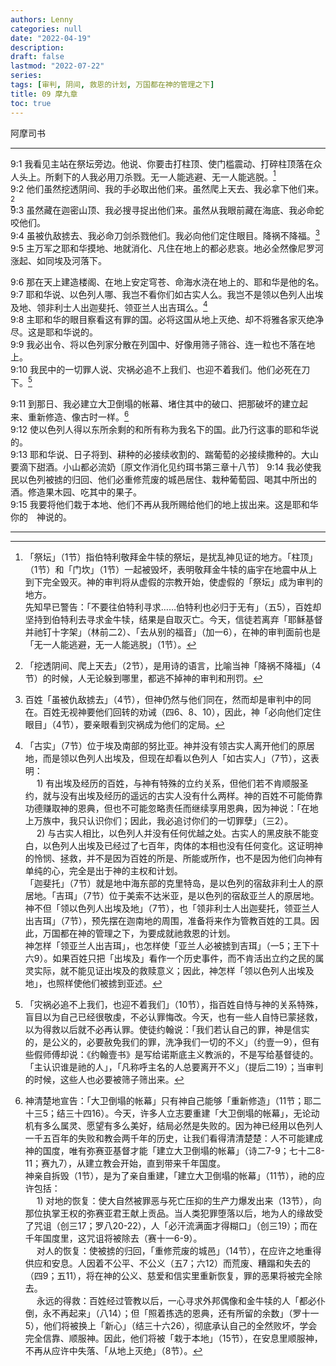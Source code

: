 ```yaml
---
authors: Lenny
categories: null
date: "2022-04-19"
description: 
draft: false
lastmod: "2022-07-22"
series:
tags: [审判, 阴间, 救恩的计划, 万国都在神的管理之下]
title: 09 摩九章
toc: true
---
```

阿摩司书

<!--more-->
---

9:1 我看见主站在祭坛旁边。他说、你要击打柱顶、使门槛震动、打碎柱顶落在众人头上。所剩下的人我必用刀杀戮。无一人能逃避、无一人能逃脱。[^1]  
9:2 他们虽然挖透阴间、我的手必取出他们来。虽然爬上天去、我必拿下他们来。[^2]  
9:3 虽然藏在迦密山顶、我必搜寻捉出他们来。虽然从我眼前藏在海底、我必命蛇咬他们。  
9:4 虽被仇敌掳去、我必命刀剑杀戮他们。我必向他们定住眼目。降祸不降福。[^3]  
9:5 主万军之耶和华摸地、地就消化、凡住在地上的都必悲哀。地必全然像尼罗河涨起、如同埃及河落下。  

9:6 那在天上建造楼阁、在地上安定穹苍、命海水浇在地上的、耶和华是他的名。  
9:7 耶和华说、以色列人哪、我岂不看你们如古实人么。我岂不是领以色列人出埃及地、领非利士人出迦斐托、领亚兰人出吉珥么。[^4]  
9:8 主耶和华的眼目察看这有罪的国。必将这国从地上灭绝、却不将雅各家灭绝净尽。这是耶和华说的。  
9:9 我必出令、将以色列家分散在列国中、好像用筛子筛谷、连一粒也不落在地上。  
9:10 我民中的一切罪人说、灾祸必追不上我们、也迎不着我们。他们必死在刀下。[^5]  

9:11 到那日、我必建立大卫倒塌的帐幕、堵住其中的破口、把那破坏的建立起来、重新修造、像古时一样。[^6]  
9:12 使以色列人得以东所余剩的和所有称为我名下的国。此乃行这事的耶和华说的。  
9:13 耶和华说、日子将到、耕种的必接续收割的、踹葡萄的必接续撒种的。大山要滴下甜酒。小山都必流奶〔原文作消化见约珥书第三章十八节〕
9:14 我必使我民以色列被掳的归回、他们必重修荒废的城邑居住、栽种葡萄园、喝其中所出的酒。修造果木园、吃其中的果子。  
9:15 我要将他们栽于本地、他们不再从我所赐给他们的地上拔出来。这是耶和华你的　神说的。

---

[^1]: 「祭坛」（1节）指伯特利敬拜金牛犊的祭坛，是扰乱神见证的地方。「柱顶」（1节）和「门坎」（1节）一起被毁坏，表明敬拜金牛犊的庙宇在地震中从上到下完全毁灭。神的审判将从虚假的宗教开始，使虚假的「祭坛」成为审判的地方。  
先知早已警告：「不要往伯特利寻求……伯特利也必归于无有」（五5），百姓却坚持到伯特利去寻求金牛犊，结果是自取灭亡。今天，信徒若离弃「耶稣基督并祂钉十字架」（林前二2）、「去从别的福音」（加一6），在神的审判面前也是「无一人能逃避，无一人能逃脱」（1节）。  
[^2]: 「挖透阴间、爬上天去」（2节），是用诗的语言，比喻当神「降祸不降福」（4节）的时候，人无论躲到哪里，都逃不掉神的审判和刑罚。  
[^3]: 百姓「虽被仇敌掳去」（4节），但神仍然与他们同在，然而却是审判中的同在。百姓无视神要他们回转的劝诫（四6、8、10），因此，神「必向他们定住眼目」（4节），要亲眼看到灾祸成为他们的定局。  
[^4]: 「古实」（7节）位于埃及南部的努比亚。神并没有领古实人离开他们的原居地，而是领以色列人出埃及，但现在却看以色列人「如古实人」（7节），这表明：  
&emsp; 1) 有出埃及经历的百姓，与神有特殊的立约关系，但他们若不肯顺服圣约，就与没有出埃及经历的遥远的古实人没有什么两样。神的百姓不可能倚靠功德赚取神的恩典，但也不可能忽略责任而继续享用恩典，因为神说：「在地上万族中，我只认识你们；因此，我必追讨你们的一切罪孽」（三2）。  
&emsp; 2) 与古实人相比，以色列人并没有任何优越之处。古实人的黑皮肤不能变白，以色列人出埃及已经过了七百年，肉体的本相也没有任何变化。这证明神的怜悯、拯救，并不是因为百姓的所是、所能或所作，也不是因为他们向神有单纯的心，完全是出于神的主权和计划。   
「迦斐托」（7节）就是地中海东部的克里特岛，是以色列的宿敌非利士人的原居地。「吉珥」（7节）位于美索不达米亚，是以色列的宿敌亚兰人的原居地。神不但「领以色列人出埃及地」（7节），也「领非利士人出迦斐托，领亚兰人出吉珥」（7节），预先摆在迦南地的周围，准备将来作为管教百姓的工具。因此，万国都在神的管理之下，为要成就祂救恩的计划。  
神怎样「领亚兰人出吉珥」，也怎样使「亚兰人必被掳到吉珥」（一5；王下十六9）。如果百姓只把「出埃及」看作一个历史事件，而不肯活出立约之民的属灵实际，就不能见证出埃及的救赎意义；因此，神怎样「领以色列人出埃及地」，也照样使他们被掳到亚述。  
[^5]: 「灾祸必追不上我们，也迎不着我们」（10节），指百姓自恃与神的关系特殊，盲目以为自己已经很敬虔，不必认罪悔改。今天，也有一些人自恃已蒙拯救，以为得救以后就不必再认罪。使徒约翰说：「我们若认自己的罪，神是信实的，是公义的，必要赦免我们的罪，洗净我们一切的不义」（约壹一9），但有些假师傅却说：《约翰壹书》是写给诺斯底主义教派的，不是写给基督徒的。「主认识谁是祂的人」，「凡称呼主名的人总要离开不义」（提后二19）；当审判的时候，这些人也必要被筛子筛出来。  
[^6]: 神清楚地宣告：「大卫倒塌的帐幕」只有神自己能够「重新修造」（11节；耶二十三5；结三十四16）。今天，许多人立志要重建「大卫倒塌的帐幕」，无论动机有多么属灵、愿望有多么美好，结局必然是失败的。因为神已经用以色列人一千五百年的失败和教会两千年的历史，让我们看得清清楚楚：人不可能建成神的国度，唯有弥赛亚基督才能「建立大卫倒塌的帐幕」（诗二7-9；七十二8-11；赛九7），从建立教会开始，直到带来千年国度。  
神亲自拆毁（1节），是为了亲自重建，「建立大卫倒塌的帐幕」（11节），祂的应许包括：   
&emsp; 1) 对地的恢复：使大自然被罪恶与死亡压抑的生产力爆发出来（13节），向那位执掌王权的弥赛亚君王献上贡品。当人类犯罪堕落以后，地为人的缘故受了咒诅（创三17；罗八20-22），人「必汗流满面才得糊口」（创三19）；而在千年国度里，这咒诅将被除去（赛十一6-9）。  
&emsp; 对人的恢复：使被掳的归回，「重修荒废的城邑」（14节），在应许之地重得供应和安息。人因着不公平、不公义（五7；六12）而荒废、糟蹋和失去的（四9；五11），将在神的公义、慈爱和信实里重新恢复，罪的恶果将被完全除去。  
&emsp; 永远的得救：百姓经过管教以后，一心寻求外邦偶像和金牛犊的人「都必仆倒，永不再起来」（八14）；但「照着拣选的恩典，还有所留的余数」（罗十一5），他们将被换上「新心」（结三十六26），彻底承认自己的全然败坏，学会完全信靠、顺服神。因此，他们将被「栽于本地」（15节），在安息里顺服神，不再从应许中失落、「从地上灭绝」（8节）。  
